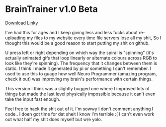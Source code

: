 BrainTrainer v1.0 Beta
============

<a href="https://github.com/Tophness/BrainTrainer/blob/master/BrainTrainer/bin/Release/BrainTrainer.exe">Download Linky</a>

I've had this for ages and I keep giving less and less fucks about re-uploading my files to my website every time file servers lose all my shit,
So I thought this would be a good reason to start putting my shit on github.

U press left or right depending on which way the spiral is "spinning" (it's actually animated gifs that loop linearly or alternate colours across RGB to look like they're spinning).
The frequency that it changes between them is static. I think I made it generated by pi or something I can't remember.
I used to use this to guage how well Neuro Programmer (amazing program, check it out) was improving my brain's performance with certain things.

This version I think was a slightly bugged one where I improved lots of things but made the last level physically impossible because it can't even take the input fast enough.

Feel free to hack the shit out of it.
I'm sowwy I don't comment anything I code.. I doen got time for dat sheit I know I'm terrible :(
I can't even work out what half my shit does myself but w/e yolo.
